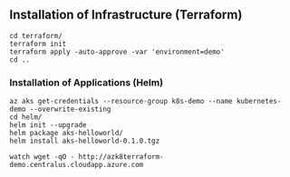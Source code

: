 ## Installation of Infrastructure (Terraform)
```
cd terraform/
terraform init
terraform apply -auto-approve -var 'environment=demo'
cd ..
```

### Installation of Applications (Helm)
```
az aks get-credentials --resource-group k8s-demo --name kubernetes-demo --overwrite-existing
cd helm/
helm init --upgrade
helm package aks-helloworld/
helm install aks-helloworld-0.1.0.tgz

watch wget -qO - http://azk8terraform-demo.centralus.cloudapp.azure.com
```
